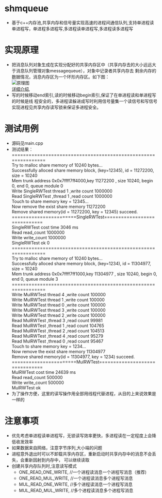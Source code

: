 # shmqueue
- 基于c++内存池,共享内存和信号量实现高速的进程间通信队列,支持单进程读单进程写，单进程多进程写,多进程读单进程写,多进程读多进程写
# 实现原理
- 把消息队列对象生成在实现分配好的共享内存区中（共享内存去的大小远远大于消息队列管理对象messagequeue），对象中记录者共享内存去
  剩余内存的数据情况，消息内存区为一个环形内存区。如下图：<br>
  ![原理图](https://github.com/DGuco/shmqueue/raw/master/ringbuff.png)<br>
  [详细介绍](http://blog.csdn.net/suhuaiqiang_janlay/article/details/51194984),
- 写的时候移动end索引,读的时候移动begin索引,保证了在单进程读和单进程写的时候是线
  程安全的，多进程读躲进成写时利用信号量集一个读信号和写信号实现进程见共享内存读写锁来保证多进程安全。
# 测试用例
- 源码见main.cpp
- 测试结果：
      ===============================================================<br>
      Try to malloc share memory of 10240 bytes...<br>
      Successfully alloced share memory block, (key=12345), id = 11272200, size = 10240<br>
      Mem trunk address 0x0x7ffff7ff4000,key 11272200 , size 10240, begin 0, end 0, queue module 0<br>
      Write  SingleRWTest thread 1 ,write count 1000000<br>
      Read SingleRWTest ,thread 1 ,read count 1000000<br>
      Touch to share memory key = 12345...<br>
      Now remove the exist share memory 11272200<br>
      Remove shared memory(id = 11272200, key = 12345) succeed.<br>
      =======================SingleRWTest=============================<br>
      SingleRWTest cost time 3046 ms<br>
      Read read_count 1000000<br>
      Write write_count 1000000<br>
      SingleRWTest ok 0<br>
      ===============================================================<br>
      Try to malloc share memory of 10240 bytes...<br>
      Successfully alloced share memory block, (key=1234), id = 11304977, size = 10240<br>
      Mem trunk address 0x0x7ffff7ff1000,key 11304977 , size 10240, begin 0, end 0, queue module 3<br>
      ===============================================================<br>
      Write  MulRWTest thread 4 ,write count 100000<br>
      Write  MulRWTest thread 1 ,write count 100000<br>
      Write  MulRWTest thread 0 ,write count 100000<br>
      Write  MulRWTest thread 3 ,write count 100000<br>
      Write  MulRWTest thread 2 ,write count 100000<br>
      Read MulRWTest ,thread 3 ,read count 99981<br>
      Read MulRWTest ,thread 1 ,read count 104765<br>
      Read MulRWTest ,thread 2 ,read count 104513<br>
      Read MulRWTest ,thread 4 ,read count 95279<br>
      Read MulRWTest ,thread 0 ,read count 95467<br>
      Touch to share memory key = 1234...<br>
      Now remove the exist share memory 11304977<br>
      Remove shared memory(id = 11304977, key = 1234) succeed.<br>
      =======================MulRWTest===============================<br>
      MulRWTest cost time 24639 ms<br>
      Read read_count 500000<br>
      Write write_count 500000<br>
      MulRWTest ok<br>
- 为了操作方便，这里的读写操作用全部用线程代替进程，从目的上来说效果是一样的
# 注意事项
- 优先考虑单进程读单进程写，无锁读写效率更快，多进程读在一定程度上会降低收发效率
- 如果数据来自网络，注意字节序列,大小端的问题
- 进程意外退出时可以不卸载共享内存区，重新启动时共享内存中的消息不会丢失，会重新因射到内存中，
  可以继续读取
- 创建共享内存队列时,注意读写模式
   - ONE_READ_ONE_WRITE,   //一个进程读消息一个进程写消息（推荐)
   - ONE_READ_MUL_WRITE,   //一个进程读消息多个进程写消息
   - MUL_READ_ONE_WRITE,   //多个进程读消息一个进程写消息
   - MUL_READ_MUL_WRITE,   //多个进程读消息多个进程写消息
